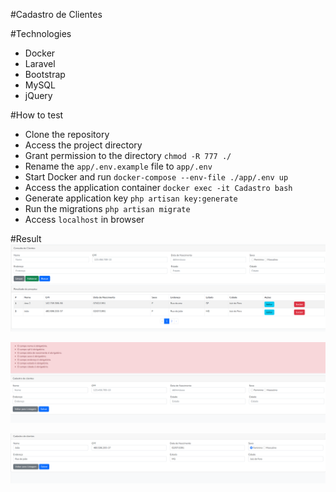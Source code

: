 #Cadastro de Clientes

#Technologies
- Docker
- Laravel
- Bootstrap
- MySQL
- jQuery

#How to test
- Clone the repository
- Access the project directory
- Grant permission to the directory `chmod -R 777 ./`
- Rename the `app/.env.example` file to `app/.env`
- Start Docker and run `docker-compose --env-file ./app/.env up`
- Access the application container `docker exec -it Cadastro bash`
- Generate application key `php artisan key:generate`
- Run the migrations `php artisan migrate`
- Access `localhost` in browser

#Result
![Home](/screenshot/customers-home.png "Home")

![New](/screenshot/customer-new.png "New")

![Edit](/screenshot/customer-edit.png "Edit")